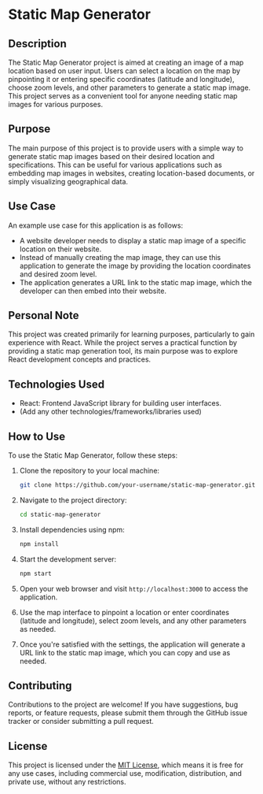 # Static Map Generator

## Description
The Static Map Generator project is aimed at creating an image of a map location based on user input. Users can select a location on the map by pinpointing it or entering specific coordinates (latitude and longitude), choose zoom levels, and other parameters to generate a static map image. This project serves as a convenient tool for anyone needing static map images for various purposes.

## Purpose
The main purpose of this project is to provide users with a simple way to generate static map images based on their desired location and specifications. This can be useful for various applications such as embedding map images in websites, creating location-based documents, or simply visualizing geographical data.

## Use Case
An example use case for this application is as follows:
- A website developer needs to display a static map image of a specific location on their website.
- Instead of manually creating the map image, they can use this application to generate the image by providing the location coordinates and desired zoom level.
- The application generates a URL link to the static map image, which the developer can then embed into their website.

## Personal Note
This project was created primarily for learning purposes, particularly to gain experience with React. While the project serves a practical function by providing a static map generation tool, its main purpose was to explore React development concepts and practices.

## Technologies Used
- React: Frontend JavaScript library for building user interfaces.
- (Add any other technologies/frameworks/libraries used)

## How to Use
To use the Static Map Generator, follow these steps:

1. Clone the repository to your local machine:
    ```bash
    git clone https://github.com/your-username/static-map-generator.git
    ```

2. Navigate to the project directory:
    ```bash
    cd static-map-generator
    ```

3. Install dependencies using npm:
    ```bash
    npm install
    ```

4. Start the development server:
    ```bash
    npm start
    ```

5. Open your web browser and visit `http://localhost:3000` to access the application.

6. Use the map interface to pinpoint a location or enter coordinates (latitude and longitude), select zoom levels, and any other parameters as needed.

7. Once you're satisfied with the settings, the application will generate a URL link to the static map image, which you can copy and use as needed.

## Contributing
Contributions to the project are welcome! If you have suggestions, bug reports, or feature requests, please submit them through the GitHub issue tracker or consider submitting a pull request.

## License
This project is licensed under the [MIT License](https://opensource.org/licenses/MIT), which means it is free for any use cases, including commercial use, modification, distribution, and private use, without any restrictions.

